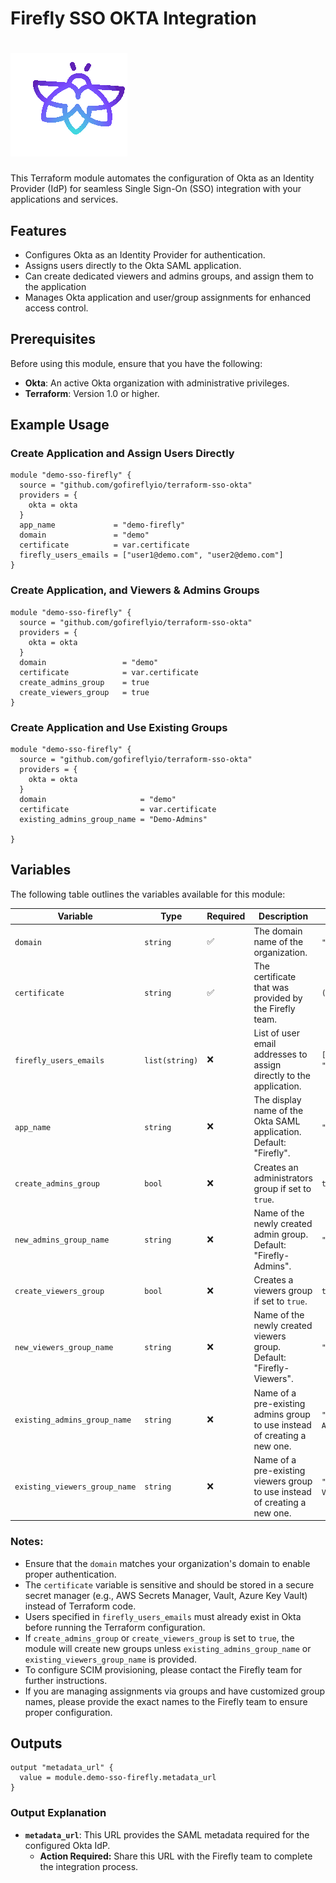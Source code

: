 # Firefly SSO OKTA Integration  
# ![Firefly Logo](firefly.gif)

This Terraform module automates the configuration of Okta as an Identity Provider (IdP) for seamless Single Sign-On (SSO) integration with your applications and services.

## Features

- Configures Okta as an Identity Provider for authentication.
- Assigns users directly to the Okta SAML application.
- Can create dedicated viewers and admins groups, and assign them to the application
- Manages Okta application and user/group assignments for enhanced access control.

## Prerequisites

Before using this module, ensure that you have the following:

- **Okta**: An active Okta organization with administrative privileges.
- **Terraform**: Version 1.0 or higher.

## Example Usage

### Create Application and Assign Users Directly
```hcl
module "demo-sso-firefly" {
  source = "github.com/gofireflyio/terraform-sso-okta"
  providers = {
    okta = okta
  }
  app_name             = "demo-firefly"
  domain               = "demo"
  certificate          = var.certificate
  firefly_users_emails = ["user1@demo.com", "user2@demo.com"]
}
```

### Create Application, and Viewers & Admins Groups
```hcl
module "demo-sso-firefly" {
  source = "github.com/gofireflyio/terraform-sso-okta"
  providers = {
    okta = okta
  }
  domain                 = "demo"
  certificate            = var.certificate
  create_admins_group    = true
  create_viewers_group   = true
}
```

### Create Application and Use Existing Groups
```hcl
module "demo-sso-firefly" {
  source = "github.com/gofireflyio/terraform-sso-okta"
  providers = {
    okta = okta
  }
  domain                     = "demo"
  certificate                = var.certificate
  existing_admins_group_name = "Demo-Admins"

}
```

## Variables

The following table outlines the variables available for this module:

| Variable                      | Type          | Required | Description                                                                   | Example Value                          |
|-------------------------------|--------------|----------|-------------------------------------------------------------------------------|----------------------------------------|
| `domain`                      | `string`     | ✅  | The domain name of the organization.       | `"demo"`                               |
| `certificate`                 | `string`     | ✅  | The certificate that was provided by the Firefly team.                        | `(sensitive)`                          |
| `firefly_users_emails`        | `list(string)` | ❌   | List of user email addresses to assign directly to the application.           | `["user1@demo.com", "user2@demo.com"]` |
| `app_name`                    | `string`     | ❌   | The display name of the Okta SAML application. Default: "Firefly". | `"demo-firefly"`                       |
| `create_admins_group`         | `bool`       | ❌   | Creates an administrators group if set to `true`.                             | `true`                                 |
| `new_admins_group_name`       | `string`     | ❌   | Name of the newly created admin group. Default: "Firefly-Admins".             | `"Demo-Admins"`                        |
| `create_viewers_group`        | `bool`       | ❌   | Creates a viewers group if set to `true`.                                     | `true`                                 |
| `new_viewers_group_name`      | `string`     | ❌   | Name of the newly created viewers group. Default: "Firefly-Viewers".          | `"Demo-Viewers"`                       |
| `existing_admins_group_name`  | `string`     | ❌   | Name of a pre-existing admins group to use instead of creating a new one.     | `"Existing-Demo-Admins"`               |
| `existing_viewers_group_name` | `string`     | ❌   | Name of a pre-existing viewers group to use instead of creating a new one.    | `"Existing-Demo-Viewers"`              |

### Notes:
- Ensure that the `domain` matches your organization's domain to enable proper authentication.
- The `certificate` variable is sensitive and should be stored in a secure secret manager (e.g., AWS Secrets Manager, Vault, Azure Key Vault) instead of Terraform code.
- Users specified in `firefly_users_emails` must already exist in Okta before running the Terraform configuration.
- If `create_admins_group` or `create_viewers_group` is set to `true`, the module will create new groups unless `existing_admins_group_name` or `existing_viewers_group_name` is provided.
- To configure SCIM provisioning, please contact the Firefly team for further instructions.
- If you are managing assignments via groups and have customized group names, please provide the exact names to the Firefly team to ensure proper configuration.



## Outputs

```hcl
output "metadata_url" {
  value = module.demo-sso-firefly.metadata_url
}
```

### Output Explanation
- **`metadata_url`**: This URL provides the SAML metadata required for the configured Okta IdP.
    - **Action Required:** Share this URL with the Firefly team to complete the integration process.

